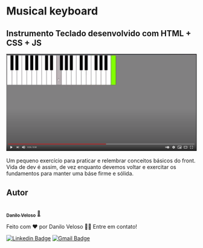 # Musical keyboard 

## Instrumento Teclado desenvolvido com HTML + CSS + JS

<a href="https://www.youtube.com/watch?v=SsXUyOl9QXE&ab_channel=Daniloveloso">
    <img src="./assets/img/capture_screen.png" />
</a>

Um pequeno exercício para praticar e relembrar conceitos básicos do front. Vida de dev é assim, de vez enquanto devemos voltar e exercitar os fundamentos para manter uma báse firme e sólida.

## Autor

<a href="https://github.com/DaniloSax.png">
 <img style="border-radius: 50%;" src="https://avatars.githubusercontent.com/u/50502834?v=4" width="100px;" alt=""/>
 <br />
 <sub><b>Danilo Veloso</b></sub></a> <a href="https://github.com/DaniloSax" title="Rocketseat">🚀</a>


Feito com ❤️ por Danilo Veloso 👋🏽 Entre em contato!

[![Linkedin Badge](https://img.shields.io/badge/-Danilo-blue?style=flat-square&logo=Linkedin&logoColor=white&link=https://www.linkedin.com/in/tgmarinho/)](https://www.linkedin.com/in/danilo-veloso/) 
[![Gmail Badge](https://img.shields.io/badge/-danilovsdanilo@gmail.com-c14438?style=flat-square&logo=Gmail&logoColor=white&link=mailto:danilovsdanilo@gmail.com)](mailto:danilovsdanilo@gmail.com)